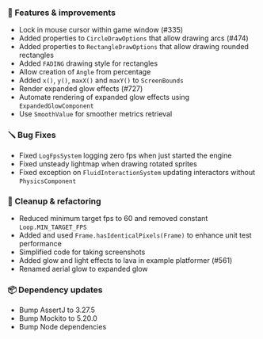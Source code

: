### 🚀 Features & improvements

- Lock in mouse cursor within game window (#335)
- Added properties to `CircleDrawOptions` that allow drawing arcs (#474)
- Added properties to `RectangleDrawOptions` that allow drawing rounded rectangles
- Added `FADING` drawing style for rectangles
- Allow creation of `Angle` from percentage
- Added `x()`, `y()`, `maxX()` and `maxY()` to `ScreenBounds`
- Render expanded glow effects (#727)
- Automate rendering of expanded glow effects using `ExpandedGlowComponent`
- Use `SmoothValue` for smoother metrics retrieval

### 🪛 Bug Fixes

- Fixed `LogFpsSystem` logging zero fps when just started the engine
- Fixed unsteady lightmap when drawing rotated sprites
- Fixed exception on `FluidInteractionSystem` updating interactors without `PhysicsComponent`

### 🧽 Cleanup & refactoring

- Reduced minimum target fps to 60 and removed constant `Loop.MIN_TARGET_FPS`
- Added and used `Frame.hasIdenticalPixels(Frame)` to enhance unit test performance
- Simplified code for taking screenshots
- Added glow and light effects to lava in example platformer (#561)
- Renamed aerial glow to expanded glow

### 📦 Dependency updates

- Bump AssertJ to 3.27.5
- Bump Mockito to 5.20.0
- Bump Node dependencies
